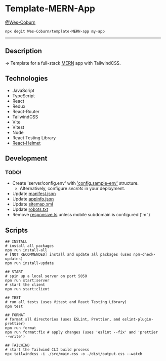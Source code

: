 # Template-MERN-App

[@Wes-Coburn](https://github.com/Wes-Coburn)

```shell
npx degit Wes-Coburn/template-MERN-app my-app
```

---

## Description

-> Template for a full-stack [MERN](https://www.mongodb.com/mern-stack#:~:text=MERN%20stands%20for%20MongoDB%2C%20Express,a%20client%2Dside%20JavaScript%20framework) app with TailwindCSS.

## Technologies

- JavaScript
- TypeScript
- React
- Redux
- React-Router
- TailwindCSS
- Vite
- Vitest
- Node
- React Testing Library
- [React-Helmet](https://www.npmjs.com/package/react-helmet)

## Development

### TODO!

- Create 'server/config.env' with ['config.sample-env'](server/config.sample-env) structure.
  - Alternatively, configure *secrets* in your deployment.
- Update [manifest.json](/client/manifest.json)
- Update [appInfo.json](/client//appInfo.json)
- Update [sitemap.xml](/client/public/sitemap.xml)
- Update [robots.txt](/client/public/robots.txt)
- Remove [responsive.ts](/client/src/app/responsive.ts) unless mobile subdomain is configured ('m.')

## Scripts

```shell
## INSTALL
# install all packages
npm run install-all
# [NOT RECOMMENDED] install and update all packages (uses npm-check-updates)
npm run install-update

## START
# spin up a local server on port 5050
npm run start:server
# start the client
npm run start:client

## TEST
# run all tests (uses Vitest and React Testing Library)
npm test

## FORMAT
# format all directories (uses ESLint, Prettier, and eslint-plugin-prettier)
npm run format
npm run format:fix # apply changes (uses 'eslint --fix' and 'prettier --write')

## TAILWIND
# start the Tailwind CLI build process
npx tailwindcss -i ./src/main.css -o ./dist/output.css --watch
```
